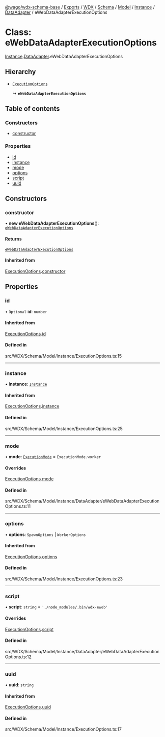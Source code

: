 [@wago/wdx-schema-base](../README.md) / [Exports](../modules.md) / [WDX](../modules/WDX.md) / [Schema](../modules/WDX.Schema.md) / [Model](../modules/WDX.Schema.Model.md) / [Instance](../modules/WDX.Schema.Model.Instance.md) / [DataAdapter](../modules/WDX.Schema.Model.Instance.DataAdapter.md) / eWebDataAdapterExecutionOptions

# Class: eWebDataAdapterExecutionOptions

[Instance](../modules/WDX.Schema.Model.Instance.md).[DataAdapter](../modules/WDX.Schema.Model.Instance.DataAdapter.md).eWebDataAdapterExecutionOptions

## Hierarchy

- [`ExecutionOptions`](WDX.Schema.Model.Instance.ExecutionOptions.md)

  ↳ **`eWebDataAdapterExecutionOptions`**

## Table of contents

### Constructors

- [constructor](WDX.Schema.Model.Instance.DataAdapter.eWebDataAdapterExecutionOptions.md#constructor)

### Properties

- [id](WDX.Schema.Model.Instance.DataAdapter.eWebDataAdapterExecutionOptions.md#id)
- [instance](WDX.Schema.Model.Instance.DataAdapter.eWebDataAdapterExecutionOptions.md#instance)
- [mode](WDX.Schema.Model.Instance.DataAdapter.eWebDataAdapterExecutionOptions.md#mode)
- [options](WDX.Schema.Model.Instance.DataAdapter.eWebDataAdapterExecutionOptions.md#options)
- [script](WDX.Schema.Model.Instance.DataAdapter.eWebDataAdapterExecutionOptions.md#script)
- [uuid](WDX.Schema.Model.Instance.DataAdapter.eWebDataAdapterExecutionOptions.md#uuid)

## Constructors

### constructor

• **new eWebDataAdapterExecutionOptions**(): [`eWebDataAdapterExecutionOptions`](WDX.Schema.Model.Instance.DataAdapter.eWebDataAdapterExecutionOptions.md)

#### Returns

[`eWebDataAdapterExecutionOptions`](WDX.Schema.Model.Instance.DataAdapter.eWebDataAdapterExecutionOptions.md)

#### Inherited from

[ExecutionOptions](WDX.Schema.Model.Instance.ExecutionOptions.md).[constructor](WDX.Schema.Model.Instance.ExecutionOptions.md#constructor)

## Properties

### id

• `Optional` **id**: `number`

#### Inherited from

[ExecutionOptions](WDX.Schema.Model.Instance.ExecutionOptions.md).[id](WDX.Schema.Model.Instance.ExecutionOptions.md#id)

#### Defined in

src/WDX/Schema/Model/Instance/ExecutionOptions.ts:15

___

### instance

• **instance**: [`Instance`](WDX.Schema.Model.Instance.Instance.md)

#### Inherited from

[ExecutionOptions](WDX.Schema.Model.Instance.ExecutionOptions.md).[instance](WDX.Schema.Model.Instance.ExecutionOptions.md#instance)

#### Defined in

src/WDX/Schema/Model/Instance/ExecutionOptions.ts:25

___

### mode

• **mode**: [`ExecutionMode`](../enums/WDX.Schema.Model.Instance.ExecutionMode.md) = `ExecutionMode.worker`

#### Overrides

[ExecutionOptions](WDX.Schema.Model.Instance.ExecutionOptions.md).[mode](WDX.Schema.Model.Instance.ExecutionOptions.md#mode)

#### Defined in

src/WDX/Schema/Model/Instance/DataAdapter/eWebDataAdapterExecutionOptions.ts:11

___

### options

• **options**: `SpawnOptions` \| `WorkerOptions`

#### Inherited from

[ExecutionOptions](WDX.Schema.Model.Instance.ExecutionOptions.md).[options](WDX.Schema.Model.Instance.ExecutionOptions.md#options)

#### Defined in

src/WDX/Schema/Model/Instance/ExecutionOptions.ts:23

___

### script

• **script**: `string` = `'./node_modules/.bin/wdx-eweb'`

#### Overrides

[ExecutionOptions](WDX.Schema.Model.Instance.ExecutionOptions.md).[script](WDX.Schema.Model.Instance.ExecutionOptions.md#script)

#### Defined in

src/WDX/Schema/Model/Instance/DataAdapter/eWebDataAdapterExecutionOptions.ts:12

___

### uuid

• **uuid**: `string`

#### Inherited from

[ExecutionOptions](WDX.Schema.Model.Instance.ExecutionOptions.md).[uuid](WDX.Schema.Model.Instance.ExecutionOptions.md#uuid)

#### Defined in

src/WDX/Schema/Model/Instance/ExecutionOptions.ts:17

